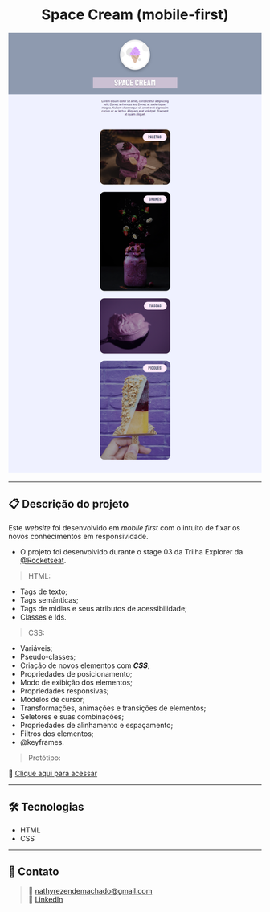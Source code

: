 <h1 align="center">Space Cream (mobile-first)</h1>

![Imagem da página desenvolvida](./.github/preview-page.png)

<hr>

## 📋 Descrição do projeto

Este <em>website</em> foi desenvolvido em <em>mobile first</em> com o intuito de fixar os novos conhecimentos em responsividade.

- O projeto foi desenvolvido durante o stage 03 da Trilha Explorer da <a href="https://www.rocketseat.com.br/">@Rocketseat</a>.

> HTML:
- Tags de texto;
- Tags semânticas;
- Tags de midias e seus atributos de acessibilidade;
- Classes e Ids.
 
> CSS:
- Variáveis;
- Pseudo-classes;
- Criação de novos elementos com <em><strong>CSS</strong></em>;
- Propriedades de posicionamento; 
- Modo de exibição dos elementos;
- Propriedades responsivas;
- Modelos de cursor;
- Transformações, animações e transições de elementos;
- Seletores e suas combinações;
- Propriedades de alinhamento e espaçamento;
- Filtros dos elementos;
- @keyframes.

> Protótipo:

🔗 [Clique aqui para acessar](https://nathxrz.github.io/TrilhaExplorer-projeto-5-mobile-first/)
 
<hr>

## 🛠️ Tecnologias
- HTML
- CSS

<hr>

## 📩 Contato
> 📧 nathyrezendemachado@gmail.com <br>
> 💼 <a href="https://www.linkedin.com/in/nathalia-machado-021b1b230/"> LinkedIn</a> <br>

    
